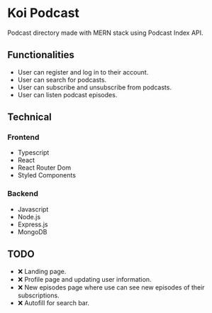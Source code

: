 # Koi Podcast

Podcast directory made with MERN stack using Podcast Index API.

## Functionalities

- User can register and log in to their account.
- User can search for podcasts.
- User can subscribe and unsubscribe from podcasts.
- User can listen podcast episodes.

## Technical

### Frontend

- Typescript
- React
- React Router Dom
- Styled Components

### Backend

- Javascript
- Node.js
- Express.js
- MongoDB

## TODO

- ❌ Landing page.
- ❌ Profile page and updating user information.
- ❌ New episodes page where use can see new episodes of their subscriptions. 
- ❌ Autofill for search bar.